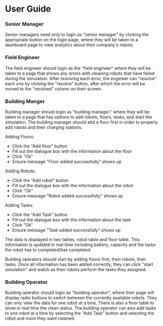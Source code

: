 # User Guide

### Senior Manager
Senior managers need only to login as "senior manager" by clicking the appropriate button on the login page, where they will be taken to a dashboard page to view analytics about their company's robots. 

### Field Engineer
The field engineer should login as the "field engineer" where they will be taken to a page that shows any errors with cleaning robots that have failed during the simulation. After resolving each error, the engineer can "resolve" each one by clicking the "resolve" button, after which the error will be moved to the "resolved" column on their screen.

### Building Manger
Building manager should login as "building manager," where they will be taken to a page that has options to add robots, floors, tasks, and start the simulation. The building manager should add a floor first in order to properly add robots and their charging stations.

Adding Floors:
- Click the "Add floor" button
- Fill out the dialogue box with the information about the floor
- Click "Ok"
- Ensure message "Floor added successfully" shows up

Adding Robots:
- Click the "Add robot" button
- Fill out the dialogue box with the information about the robot
- Click "Ok"
- Ensure message "Robot added successfully" shows up

Adding Tasks:
- Click the "Add Task" button
- Fill out the dialogue box with the information about the task
- Click "Ok"
- Ensure message "Task added successfully" shows up

The data is displayed in two tables, robot table and floor table. This information is updated in real time including battery, capacity and the tasks the robot has to completed/has completed. 

Building operators should start by adding floors first, then robots, then tasks. Once all information has been added correctly, they can click "start simulation" and watch as their robots perform the tasks they assigned.

### Building Operator
Building operator should login as "building operator", where their page will display radio buttons to switch between the currently available robots. They can only view the data for one robot at a time. There is also a floor table to show in real time the clean status. The building operator can also add tasks to one robot at a time by selecting the "Add Task" button and selecting the robot and room they want cleaned. 